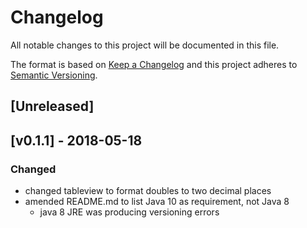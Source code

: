 # Changelog
All notable changes to this project will be documented in this file.

The format is based on [Keep a Changelog](http://keepachangelog.com/en/1.0.0/)
and this project adheres to [Semantic Versioning](http://semver.org/spec/v2.0.0.html).

## [Unreleased]

## [v0.1.1] - 2018-05-18
### Changed
- changed tableview to format doubles to two decimal places
- amended README.md to list Java 10 as requirement, not Java 8
    - java 8 JRE was producing versioning errors